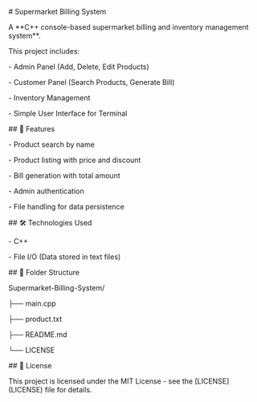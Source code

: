 \# Supermarket Billing System



A \*\*C++ console-based supermarket billing and inventory management system\*\*.  

This project includes:



\- Admin Panel (Add, Delete, Edit Products)

\- Customer Panel (Search Products, Generate Bill)

\- Inventory Management

\- Simple User Interface for Terminal



\## 🔧 Features

\- Product search by name

\- Product listing with price and discount

\- Bill generation with total amount

\- Admin authentication

\- File handling for data persistence



\## 🛠️ Technologies Used

\- C++

\- File I/O (Data stored in text files)



\## 📂 Folder Structure

Supermarket-Billing-System/

├── main.cpp

├── product.txt

├── README.md

└── LICENSE



\## 📜 License

This project is licensed under the MIT License - see the \[LICENSE](LICENSE) file for details.



